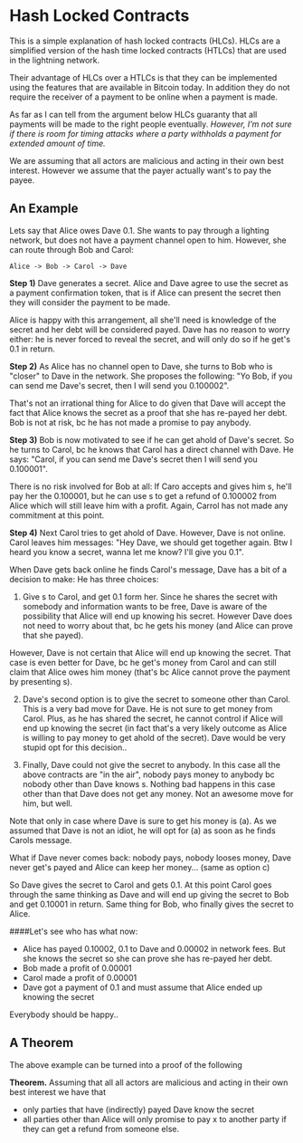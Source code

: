 # Hash Locked Contracts


This is a simple explanation of hash locked contracts (HLCs). HLCs are a simplified version of the hash time locked contracts (HTLCs) that are used in the lightning network.

Their advantage of HLCs over a HTLCs is that they can be implemented using the features that are available in Bitcoin today. In addition they do not require the receiver of a payment to be online when a payment is made.

As far as I can tell from the argument below HLCs guaranty that all payments will be made to the right people eventually. *However, I'm not sure if there is room for timing attacks where a party withholds a payment for extended amount of time.*

We are assuming that all actors are malicious and acting in their own best interest. However we assume that the payer actually want's to pay the payee.

## An Example

Lets say that Alice owes Dave 0.1. She wants to pay through a lighting network, but does not have a payment channel open to him. However, she can route through Bob and Carol:

    Alice -> Bob -> Carol -> Dave

**Step 1)** Dave generates a secret. Alice and Dave agree to use the secret as a payment confirmation token, that is if Alice can present the secret then they will consider the payment to be made.

Alice is happy with this arrangement, all she'll need is knowledge of the secret and her debt will be considered payed. Dave has no reason to worry either: he is never forced to reveal the secret, and will only do so if he get's 0.1 in return.


**Step 2)** As Alice has no channel open to Dave, she turns to Bob who is "closer" to Dave in the network. She proposes the following: "Yo Bob, if you can send me Dave's secret, then I will send you 0.100002".

That's not an irrational thing for Alice to do given that Dave will accept the fact that Alice knows the secret as a proof that she has re-payed her debt. Bob is not at risk, bc he has not made a promise to pay anybody.


**Step 3)** Bob is now motivated to see if he can get ahold of Dave's secret. So he turns to Carol, bc he knows that Carol has a direct channel with Dave. He says: "Carol, if you can send me Dave's secret then I will send you 0.100001".

There is no risk involved for Bob at all: If Caro accepts and gives him s, he'll pay her the 0.100001, but he can use s to get a refund of 0.100002 from Alice which will still leave him with a profit. Again, Carrol has not made any commitment at this point.


**Step 4)** Next Carol tries to get ahold of Dave. However, Dave is not online. Carol leaves him messages: "Hey Dave, we should get together again. Btw I heard you know a secret, wanna let me know? I'll give you 0.1".

When Dave gets back online he finds Carol's message, Dave has a bit of a decision to make: He has three choices:

1. Give s to Carol, and get 0.1 form her. Since he shares the secret with somebody and information wants to be free, Dave is aware of the possibility that Alice will end up knowing his secret. However Dave does not need to worry about that, bc he gets his money (and Alice can prove that she payed). 
  
  However, Dave is not certain that Alice will end up knowing the secret. That case is even better for Dave, bc he get's money from Carol and can still claim that Alice owes him money (that's bc Alice cannot prove the payment by presenting s).

2. Dave's second option is to give the secret to someone other than Carol. This is a very bad move for Dave. He is not sure to get money from Carol. Plus, as he has shared the secret, he cannot control if Alice will end up knowing the secret (in fact that's a very likely outcome as Alice is willing to pay money to get ahold of the secret). Dave would be very stupid opt for this decision..
  
3. Finally, Dave could not give the secret to anybody. In this case all the above contracts are "in the air", nobody pays money to anybody bc nobody other than Dave knows s. Nothing bad happens in this case other than that Dave does not get any money. Not an awesome move for him, but well.

Note that only in case where Dave is sure to get his money is (a). As we assumed that Dave is not an idiot, he will opt for (a) as soon as he finds Carols message.

What if Dave never comes back: nobody pays, nobody looses money, Dave never get's payed and Alice can keep her money... (same as option c)

So Dave gives the secret to Carol and gets 0.1. At this point Carol goes through the same thinking as Dave and will end up giving the secret to Bob and get 0.10001 in return. Same thing for Bob, who finally gives the secret to Alice.

####Let's see who has what now:

* Alice has payed 0.10002, 0.1 to Dave and 0.00002 in network fees. But she knows the secret so she can prove she has re-payed her debt.
* Bob made a profit of 0.00001
* Carol made a profit of 0.00001
* Dave got a payment of 0.1 and must assume that Alice ended up knowing the secret

Everybody should be happy..

## A Theorem

The above example can be turned into a proof of the following

**Theorem.** Assuming that all all actors are malicious and acting in their own best interest we have that

* only parties that have (indirectly) payed Dave know the secret
* all parties other than Alice will only promise to pay x to another party if they can get a refund from someone else.
